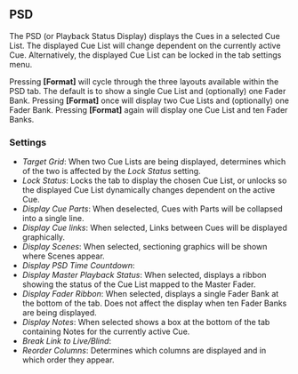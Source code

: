 ## PSD

The PSD (or Playback Status Display) displays the Cues in a selected Cue List.
The displayed Cue List will change dependent on the currently active Cue.
Alternatively, the displayed Cue List can be locked in the tab settings menu.

Pressing **[Format]** will cycle through the three layouts available within the
PSD tab. The default is to show a single Cue List and (optionally) one Fader
Bank. Pressing **[Format]** once will display two Cue Lists and (optionally)
one Fader Bank. Pressing **[Format]** again will display one Cue List and ten
Fader Banks.

### Settings

- _Target Grid_: When two Cue Lists are being displayed, determines which of
the two is affected by the _Lock Status_ setting.
- _Lock Status_: Locks the tab to display the chosen Cue List, or unlocks so
the displayed Cue List dynamically changes dependent on the active Cue.
- _Display Cue Parts_: When deselected, Cues with Parts will be collapsed into
a single line.
- _Display Cue links_: When selected, Links between Cues will be displayed
graphically.
- _Display Scenes_: When selected, sectioning graphics will be shown where
Scenes appear.
- _Display PSD Time Countdown_:
- _Display Master Playback Status_: When selected, displays a ribbon showing
the status of the Cue List mapped to the Master Fader.
- _Display Fader Ribbon_: When selected, displays a single Fader Bank at the
bottom of the tab. Does not affect the display when ten Fader Banks are being
displayed.
- _Display Notes_: When selected shows a box at the bottom of the tab
containing Notes for the currently active Cue.
- _Break Link to Live/Blind_:
- _Reorder Columns_: Determines which columns are displayed and in which order
they appear.
